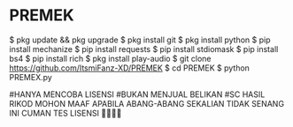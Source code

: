 # PREMEK

$ pkg update && pkg upgrade
$ pkg install git
$ pkg install python
$ pip install mechanize
$ pip install requests
$ pip install stdiomask
$ pip install bs4
$ pip install rich
$ pkg install play-audio
$ git clone https://github.com/ItsmiFanz-XD/PREMEK
$ cd PREMEK
$ python PREMEX.py

#HANYA MENCOBA LISENSI
#BUKAN MENJUAL BELIKAN
#SC HASIL RIKOD
MOHON MAAF APABILA ABANG-ABANG SEKALIAN TIDAK SENANG
INI CUMAN TES LISENSI 🙏🏻👌🏻
